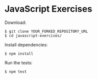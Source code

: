 # JavaScript Exercises

Download:

    $ git clone YOUR_FORKED_REPOSITORY_URL
    $ cd javascript-exercises/

Install dependencies:

    $ npm install

Run the tests:

    $ npm test